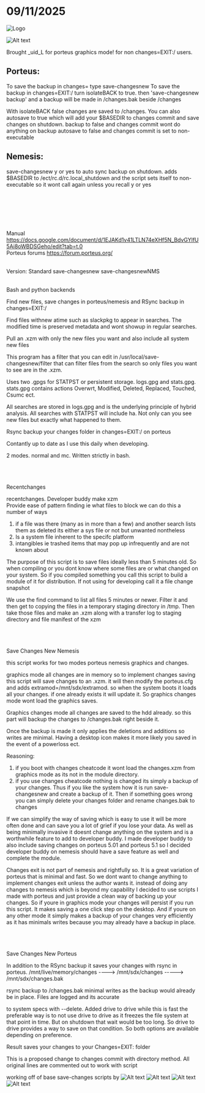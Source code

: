 #                               09/11/2025


![Logo](https://i.imgur.com/sbZa1r3.png)

![Alt text](https://i.imgur.com/tKW7UEe.png)



Brought _uid_L for porteus graphics mode! for non changes=EXIT:/ users.

## Porteus:
To save the backup in changes= type save-changesnew
To save the backup in changes=EXIT:/   turn isolateBACK to true. then 'save-changesnew backup' and a backup will be made in /changes.bak beside /changes

With isolateBACK false changes are saved to /changes. You can also autosave to true which will add your $BASEDIR to changes commit and save changes on shutdown.
backup to false and changes commit wont do anything on backup
autosave to false and changes commit is set to non-executable

## Nemesis:
save-changesnew y or yes to auto sync backup on shutdown.
adds $BASEDIR to /ect/rc.d/rc.local_shutdown and the script sets itself to non-executable so it wont call again unless you recall y or yes
<p>&nbsp;</p>
<br><br><br>

Manual
https://docs.google.com/document/d/1EJAKd1v41LTLN74eXHf5N_BdvGYlfU5Ai8oWBDSGeho/edit?tab=t.0  
Porteus forums
https://forum.porteus.org/  <BR><BR>


Version: Standard                save-changesnew        save-changesnewNMS <br><br>

Bash and python backends

Find new files, save changes in porteus/nemesis and RSync backup in changes=EXIT:/




Find files withnew atime such as slackpkg to appear in searches. The modified time is preserved metadata and wont showup in regular searches.

Pull an .xzm with only the new files you want and also include all system new files

This program has a filter that you can edit in /usr/local/save-changesnew/filter that can filter files from the search so only files you want to see are in the .xzm.

Uses two .gpgs for STATPST or persistent storage. logs.gpg and stats.gpg. stats.gpg contains actions Overwrt, Modified, Deleted, Replaced, Touched, Csumc ect.

All searches are stored in logs.gpg and is the underlying principle of hybrid analysis. All searches with STATPST will include ha. Not only can you see new files but 
exactly what happened to them.

Rsync backup your changes folder in changes=EXIT:/ on porteus

Contantly up to date as I use this daily when developing.

2 modes. normal  and mc.  Written strictly in bash. <BR><BR><BR><BR>





  Recentchanges

   recentchanges. Developer buddy      make xzm     
   Provide ease of pattern finding ie what files to block we can do this a number of ways
   1) if a file was there (many as in more than a few) and another search lists them as deleted its either a sys file or not but unwanted nontheless
   2) Is a system file inherent to the specifc platform
   3) intangibles ie trashed items that may pop up infrequently and are not known about

  The purpose of this script is to save files ideally less than 5 minutes old. So when compiling or you dont know where some files are
or what changed on your system. So if you compiled something you call this script to build a module of it for distribution.
  If not using for developing call it a file change snapshot

We use the find command to list all files 5 minutes or newer. Filter it and then get to copying the files in a temporary staging directory in /tmp.
Then take those files and make an .xzm along with a transfer log to staging directory and file manifest of the xzm  <BR><BR><BR><BR>







  Save Changes New        Nemesis

   this script works for two modes porteus nemesis graphics and changes.        

   graphics mode all changes are in memory so to implement changes saving this script will save changes to an .xzm. it will then modify the porteus.cfg
   and adds extramod=/mnt/sdx/extramod. so when the system boots it loads all your changes. if one already exists it will update it. So graphics changes mode wont
	load the graphics saves.

   Graphics changes mode all changes are saved to the hdd already. so this part will backup the changes to /changes.bak right beside it.

   Once the backup is made it only applies the deletions and additions so writes are minimal. Having a desktop icon makes it more likely you saved in the event 
   of a powerloss ect.

   Reasoning:
   1. if you boot with changes cheatcode it wont load the changes.xzm from graphics mode as its not in the module directory.
   2. if you use changes cheatcode nothing is changed its simply a backup of your changes. Thus if you like the system how it is run save-changesnew and create a backup of it.
   Then if something goes wrong you can simply delete your changes folder and rename changes.bak to changes

   If we can simplify the way of saving which is easy to use it will be more often done and can save you a lot of grief if you lose your data. As well as being minimally invasive it doesnt
   change anything on the system and is a worthwhile feature to add to developer buddy. I made developer buddy to also include saving changes on porteus 5.01 and porteus 5.1 so I decided
   developer buddy on nemesis should have a save feature as well and complete the module.

   Changes exit is not part of nemesis and rightfully so. It is a great variation of porteus that is minimal and fast. So we dont want to change anything to implement changes exit unless the author
   wants it. instead of doing any changes to nemesis which is beyond my capability I decided to use scripts I made with porteus and just provide a clean way of backing up your changes. So
   if youre in graphics mode your changes will persist if you run this script. It makes saving a one click step on the desktop. And if youre on any other mode it simply makes a backup of your changes very
   efficiently as it has minimals writes because you may already have a backup in place. <BR><BR><BR><BR>



   Save Changes New            Porteus

In addition to the RSync backup it saves your changes with rsync in porteus.       /mnt/live/memory/changes ---->   /mnt/sdx/changes    -----> /mnt/sdx/changes.bak

 rsync backup to /changes.bak minimal writes as the backup would already be in place. Files are logged and its accurate
 
 to system specs with --delete. Added drive to drive while this is fast the preferable way is to not use drive to drive
 as it freezes the file system at that point in time. But on shutdown that wait would be too long. So drive to drive provides
 a way to save on that condition. So both options are available depending on preference.


 Result saves your changes to your Changes=EXIT:  folder

 This is a proposed change to changes commit with directory method. All original lines are commented out to work with script

 working off of base save-changes scripts by
![Alt text](https://i.imgur.com/QVWc23x.jpeg)
 ![Alt text](https://i.imgur.com/4jOp3Ry.png) ![Alt text](https://i.imgur.com/3dXwKzW.png)
 ![Alt text](https://i.imgur.com/iZQ1s7t.png)
